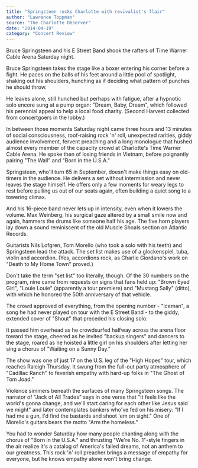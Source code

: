 ```yaml
---
title: "Springsteen rocks Charlotte with revivalist's flair"
author: "Lawrence Toppman"
source: "The Charlotte Observer"
date: "2014-04-19"
category: "Concert Review"
---
```


Bruce Springsteen and his E Street Band shook the rafters of Time Warner Cable Arena Saturday night.

Bruce Springsteen takes the stage like a boxer entering his corner before a fight. He paces on the balls of his feet around a little pool of spotlight, shaking out his shoulders, hunching as if deciding what pattern of punches he should throw.

He leaves alone, still hunched but perhaps with fatigue, after a hypnotic solo encore sung at a pump organ: "Dream, Baby, Dream", which followed his perennial appeal to help a local food charity. (Second Harvest collected from concertgoers in the lobby.)

In between those moments Saturday night came three hours and 13 minutes of social consciousness, roof-raising rock 'n' roll, unexpected rarities, giddy audience involvement, fervent preaching and a long monologue that hushed almost every member of the capacity crowd at Charlotte's Time Warner Cable Arena. He spoke then of losing friends in Vietnam, before poignantly pairing "The Wall" and "Born in the U.S.A."

Springsteen, who'll turn 65 in September, doesn't make things easy on old- timers in the audience. He delivers a set without intermission and never leaves the stage himself. He offers only a few moments for weary legs to rest before pulling us out of our seats again, often building a quiet song to a towering climax.

And his 16-piece band never lets up in intensity, even when it lowers the volume. Max Weinberg, his surgical gaze altered by a small smile now and again, hammers the drums like someone half his age. The five horn players lay down a sound reminiscent of the old Muscle Shoals section on Atlantic Records.

Guitarists Nils Lofgren, Tom Morello (who took a solo with his teeth) and Springsteen lead the attack. The set list makes use of a glockenspiel, tuba, violin and accordion. (Yes, accordions rock, as Charlie Giordano's work on "Death to My Home Town" proved.)

Don't take the term "set list" too literally, though. Of the 30 numbers on the program, nine came from requests on signs that fans held up: "Brown Eyed Girl", "Louie Louie" (apparently a tour premiere) and "Mustang Sally" (ditto), with which he honored the 50th anniversary of that vehicle.

The crowd approved of everything, from the opening number - "Iceman", a song he had never played on tour with the E Street Band - to the giddy, extended cover of "Shout" that preceded his closing solo.

It passed him overhead as he crowdsurfed halfway across the arena floor toward the stage, cheered as he invited "backup singers" and dancers to the stage, roared as he hoisted a little girl on his shoulders after letting her sing a chorus of "Waiting on a Sunny Day."

The show was one of just 17 on the U.S. leg of the "High Hopes" tour, which reaches Raleigh Thursday. It swung from the full-out party atmosphere of "Cadillac Ranch" to feverish empathy with hard-up folks in "The Ghost of Tom Joad."

Violence simmers beneath the surfaces of many Springsteen songs. The narrator of "Jack of All Trades" says in one verse that "It feels like the world's gonna change, and we'll start caring for each other like Jesus said we might" and later contemplates bankers who've fed on his misery: "If I had me a gun, I'd find the bastards and shoot 'em on sight." One of Morello's guitars bears the motto "Arm the homeless."

You had to wonder Saturday how many people chanting along with the chorus of "Born in the U.S.A." and thrusting "We're No. 1"-style fingers in the air realize it's a catalog of America's failed dreams, not an anthem to our greatness. This rock 'n' roll preacher brings a message of empathy for everyone, but he knows empathy alone won't bring change.